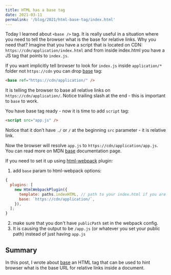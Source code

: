 ```yaml
---
title: HTML has a base tag
date: 2021-03-11
permalink: '/blog/2021/html-base-tag/index.html'
---
```


Today I learned about `<base />` tag. It is really useful in a situation where you need to tell
the browser what is the base for relative links. Why you need that?
Imagine that you have a script that is located on CDN: `https://cdn/application/index.html` and from
inside index.html you have a JS tag that points to `index.js`.

If you want implicitly tell browser to look for `index.js` inside `application/*` folder not `https://cdn`
you can drop [base](https://developer.mozilla.org/en-US/docs/Web/HTML/Element/base) tag:

```html
<base ref="https://cdn/application/" />
```

It is telling the browser to base all relative links on `https://cdn/application/`.
Notice trailing slash at the end - this is important to `base` to work.

You have base tag ready - now it is time to add `script` tag:

```html
<script src="app.js" />
```

Notice that it don’t have `./` or `/` at the beginning `src` parameter - it is relative link.

Now the browser will resolve `app.js` to `https://cdn/application/app.js`. You can read more on MDN
[base](https://developer.mozilla.org/en-US/docs/Web/HTML/Element/base) documentation page.

If you need to set it up using [html-webpack](https://webpack.js.org/plugins/html-webpack-plugin/) plugin:

1. add `base` param to html-webpack options:

```js
{
  plugins: [
    new HtmlWebpackPlugin({
      template: paths.indexHTML, // path to your index.html if you are using it
      base: `https://cdn/application/`,
    }),
  ];
}
```

2. make sure that you don't have `publicPath` set in the webpack config.
3. It is causing the output to be `/app.js` (or whatever you set your public path) instead of just having `app.js`

## Summary

In this post, I wrote about [base](https://developer.mozilla.org/en-US/docs/Web/HTML/Element/base)
an HTML tag that can be used to hint browser what is the base URL for relative links inside a document.
